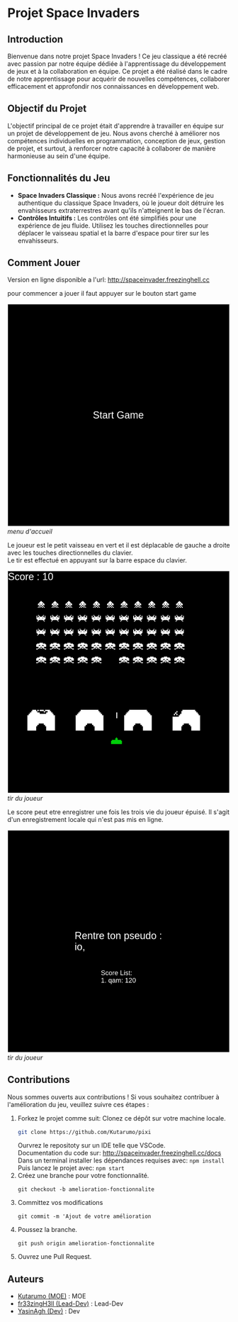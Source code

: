 # Projet Space Invaders

## Introduction
Bienvenue dans notre projet Space Invaders ! Ce jeu classique a été recréé avec passion par notre équipe dédiée à l'apprentissage du développement de jeux et à la collaboration en équipe. Ce projet a été réalisé dans le cadre de notre apprentissage pour acquérir de nouvelles compétences, collaborer efficacement et approfondir nos connaissances en développement web.

## Objectif du Projet
L'objectif principal de ce projet était d'apprendre à travailler en équipe sur un projet de développement de jeu. Nous avons cherché à améliorer nos compétences individuelles en programmation, conception de jeux, gestion de projet, et surtout, à renforcer notre capacité à collaborer de manière harmonieuse au sein d'une équipe.

## Fonctionnalités du Jeu
- **Space Invaders Classique :** Nous avons recréé l'expérience de jeu authentique du classique Space Invaders, où le joueur doit détruire les envahisseurs extraterrestres avant qu'ils n'atteignent le bas de l'écran.
- **Contrôles Intuitifs :** Les contrôles ont été simplifiés pour une expérience de jeu fluide. Utilisez les touches directionnelles pour déplacer le vaisseau spatial et la barre d'espace pour tirer sur les envahisseurs.

## Comment Jouer
Version en ligne disponible a l'url: http://spaceinvader.freezinghell.cc

pour commencer a jouer il faut appuyer sur le bouton start game

![Capture d'écran 1](src/publics/userdocs/homescreen.png)
*menu d'accueil*

Le joueur est le petit vaisseau en vert et il est déplacable de gauche a droite avec les touches directionnelles du clavier.  
Le tir est effectué en appuyant sur la barre espace du clavier.

![Capture d'écran 2](src/publics/userdocs/bulletscreen.png)
*tir du joueur*

Le score peut etre enregistrer une fois les trois vie du joueur épuisé. Il s'agit d'un enregistrement locale qui n'est pas mis en ligne.

![Capture d'écran 3](src/publics/userdocs/scorescreen.png)
*tir du joueur*

## Contributions

Nous sommes ouverts aux contributions ! Si vous souhaitez contribuer à l'amélioration du jeu, veuillez suivre ces étapes :

1. Forkez le projet comme suit:
    Clonez ce dépôt sur votre machine locale.
    ```bash
    git clone https://github.com/Kutarumo/pixi
    ```
    Ourvrez le repositoty sur un IDE telle que VSCode.  
    Documentation du code sur: http://spaceinvader.freezinghell.cc/docs  
    Dans un terminal installer les dépendances requises avec:
        ```
        npm install
        ```  
    Puis lancez le projet avec:
        ```
        npm start
        ```
2. Créez une branche pour votre fonctionnalité. 
    ```
    git checkout -b amelioration-fonctionnalite
    ```
3. Committez vos modifications 
    ```
    git commit -m 'Ajout de votre amélioration
    ```
4. Poussez la branche. 
    ```
    git push origin amelioration-fonctionnalite
    ```
5. Ouvrez une Pull Request.

## Auteurs

- [Kutarumo (MOE)](https://github.com/Kutarumo) : MOE
- [fr33zingH3ll (Lead-Dev)](https://github.com/fr33zingH3ll) : Lead-Dev
- [YasinAgh (Dev)](https://github.com/YasinAgh) : Dev
